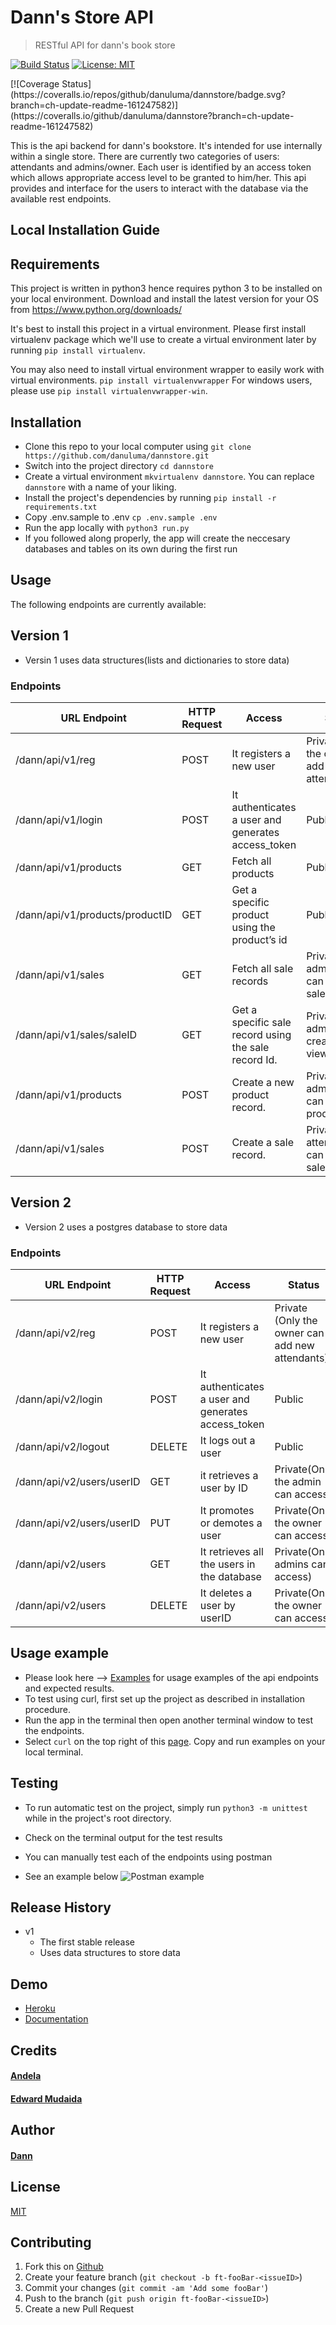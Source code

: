 # Dann's Store API
> RESTful API for dann's book store

[![Build Status](https://travis-ci.com/danuluma/dannstore.svg?branch=develop)](https://travis-ci.com/danuluma/dannstore)  [![License: MIT](https://img.shields.io/badge/License-MIT-green.svg)](https://raw.githubusercontent.com/danuluma/dannstore/develop/LICENSE)

<!-- [![Maintainability](https://api.codeclimate.com/v1/badges/aff46e1c9a8c80f7235d/maintainability)](https://codeclimate.com/github/danuluma/dannstore/maintainability)  -->  [![Coverage Status](https://coveralls.io/repos/github/danuluma/dannstore/badge.svg?branch=ch-update-readme-161247582)](https://coveralls.io/github/danuluma/dannstore?branch=ch-update-readme-161247582)

<!-- # WIP -->
This is the api backend for dann's bookstore. It's intended for use internally within a single store. There are currently two categories of users: attendants and admins/owner. Each user is identified by an access token which allows appropriate access level to be granted to him/her.
This api provides and interface for the users to interact with the database via the available rest endpoints.


## Local Installation Guide

## Requirements
This project is written in python3 hence requires python 3 to be installed on your local environment. Download and install the latest version for your OS from https://www.python.org/downloads/

It's best to install this project in a virtual environment. Please first install virtualenv package which we'll use to create a virtual environment later by running
```pip install virtualenv```.

You may also need to install virtual environment wrapper to easily work with virtual environments.
```pip install virtualenvwrapper```
For windows users, please use ```pip install virtualenvwrapper-win```.


## Installation

* Clone this repo to your local computer using ```git clone https://github.com/danuluma/dannstore.git```
* Switch into the project directory ```cd dannstore```
* Create a virtual environment ```mkvirtualenv dannstore```. You can replace ```dannstore``` with a name of your liking.
* Install the project's dependencies by running ```pip install -r requirements.txt```
* Copy .env.sample to .env ```cp .env.sample .env```
* Run the app locally with ```python3 run.py```
* If you followed along properly, the app will create the neccesary databases and tables on its own during the first run


## Usage

The following endpoints are currently available:

## Version 1
* Versin 1 uses data structures(lists and dictionaries to store data)

### Endpoints
|  URL Endpoint | HTTP Request  |  Access | Status  |
|---|---|---|---|
|  /dann/api/v1/reg |  POST | It registers a new user  |  Private (Only the owner can add new attendants) |
|  /dann/api/v1/login |  POST | It authenticates a user and generates access_token  |  Public |
|  /dann/api/v1/products | GET  |  Fetch all products |  Public |
|  /dann/api/v1/products/productID | GET  |  Get a specific product using the product’s id |  Public |
|  /dann/api/v1/sales |  GET |  Fetch all sale records | Private (Only admins/owner can view all sales)  |
|  /dann/api/v1/sales/saleID| GET | Get a specific sale record using the sale record Id. | Private(Only admins/record creator can view)  |
|  /dann/api/v1/products |  POST |  Create a new product record. |  Private (Only admins/owner can add products) |
|  /dann/api/v1/sales |  POST |  Create a sale record.  |  Private (Only attendants can create sale records) |


## Version 2
* Version 2 uses a postgres database to store data

### Endpoints

|  URL Endpoint | HTTP Request  |  Access | Status  |
|---|---|---|---|
|  /dann/api/v2/reg |  POST | It registers a new user  |  Private (Only the owner can add new attendants) |
|  /dann/api/v2/login |  POST | It authenticates a user and generates access_token  |  Public |
|  /dann/api/v2/logout |  DELETE | It logs out a user  |  Public |
|  /dann/api/v2/users/userID |  GET | it retrieves a user by ID |  Private(Only the admin can access) |
|  /dann/api/v2/users/userID |  PUT | It promotes or demotes a user |  Private(Only the owner can access) |
|  /dann/api/v2/users |  GET | It retrieves all the users in the database  |  Private(Only admins can access) |
|  /dann/api/v2/users |  DELETE | It deletes a user by userID  |  Private(Only the owner can access) |




<!-- |  /dann/api/v2/products | GET  |  Fetch all products |  Public |
|  /dann/api/v2/products/productID | GET  |  Get a specific product using the product’s id |  Public |
|  /dann/api/v2/sales |  GET |  Fetch all sale records | Private (Only admins/owner can view all sales)  |
|  /dann/api/v2/sales/saleID| GET | Get a specific sale record using the sale record Id. | Private(Only admins/record creator can view)  |
|  /dann/api/v2/products |  POST |  Create a new product record. |  Private (Only admins/owner can add products) |
|  /dann/api/v2/sales |  POST |  Create a sale record.  |  Private (Only attendants can create sale records) | -->


## Usage example
* Please look here --> [Examples](https://documenter.getpostman.com/view/5303933/RWguvGJK) for usage examples of the api endpoints and expected results.
* To test using curl, first set up the project as described in installation procedure.
* Run the app in the terminal then open another terminal window to test the endpoints.
* Select `curl` on the top right of this [page](https://documenter.getpostman.com/view/5303933/RWguvGJK). Copy and run examples on your local terminal.



## Testing
* To run automatic test on the project, simply run ```python3 -m unittest``` while in the project's root directory.
* Check on the terminal output for the test results

* You can manually test each of the endpoints using postman
* See an example below
![Postman example](https://res.cloudinary.com/danuluma/image/upload/v1539902345/Screenshot_from_2018-10-19_01-30-39.png)


## Release History

* v1
    * The first stable release
    * Uses data structures to store data


## Demo
* [Heroku](https://dannstore.herokuapp.com)
* [Documentation](https://documenter.getpostman.com/view/5303933/RWguvGJK)

## Credits
#### [Andela](https://andela.com/)
#### [Edward Mudaida](https://github.com/EdwardMudaida)

## Author
#### [Dann](https://github.com/danuluma)

## License
[MIT](https://raw.githubusercontent.com/danuluma/dannstore/develop/LICENSE)

## Contributing

1. Fork this on [Github](https://github.com/danuluma/dannstore/fork)
2. Create your feature branch (`git checkout -b ft-fooBar-<issueID>`)
3. Commit your changes (`git commit -am 'Add some fooBar'`)
4. Push to the branch (`git push origin ft-fooBar-<issueID>`)
5. Create a new Pull Request